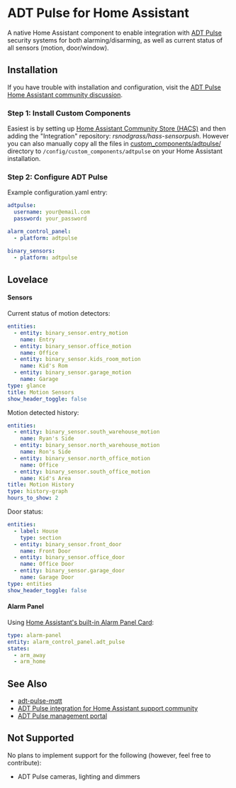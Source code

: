 # ADT Pulse for Home Assistant

A native Home Assistant component to enable integration with [ADT Pulse](https://portal.adtpulse.com/) security systems for both alarming/disarming, as well as current status of all sensors (motion, door/window).

## Installation

If you have trouble with installation and configuration, visit the [ADT Pulse Home Assistant community discussion](https://community.home-assistant.io/t/adt-pulse-integration/10160/204).

### Step 1: Install Custom Components

Easiest is by setting up [Home Assistant Community Store (HACS)](https://github.com/custom-components/hacs) and then adding the "Integration" repository: *rsnodgrass/hass-sensorpush*. However you can also manually copy all the files in [custom_components/adtpulse/](https://github.com/rsnodgrass/hass-adtpulse/custom_components/adtpulse) directory to `/config/custom_components/adtpulse` on your Home Assistant installation.

### Step 2: Configure ADT Pulse

Example configuration.yaml entry:

```yaml
adtpulse:
  username: your@email.com
  password: your_password

alarm_control_panel:
  - platform: adtpulse

binary_sensors:
  - platform: adtpulse
```

## Lovelace

#### Sensors

Current status of motion detectors:

```yaml
entities:
  - entity: binary_sensor.entry_motion
    name: Entry
  - entity: binary_sensor.office_motion
    name: Office
  - entity: binary_sensor.kids_room_motion
    name: Kid's Rom
  - entity: binary_sensor.garage_motion
    name: Garage
type: glance
title: Motion Sensors
show_header_toggle: false
```

Motion detected history:

```yaml
entities:
  - entity: binary_sensor.south_warehouse_motion
    name: Ryan's Side
  - entity: binary_sensor.north_warehouse_motion
    name: Ron's Side
  - entity: binary_sensor.north_office_motion
    name: Office
  - entity: binary_sensor.south_office_motion
    name: Kid's Area
title: Motion History
type: history-graph
hours_to_show: 2
```

Door status:

```yaml
entities:
  - label: House
    type: section
  - entity: binary_sensor.front_door
    name: Front Door
  - entity: binary_sensor.office_door
    name: Office Door
  - entity: binary_sensor.garage_door
    name: Garage Door
type: entities
show_header_toggle: false
```

#### Alarm Panel

Using [Home Assistant's built-in Alarm Panel Card](https://www.home-assistant.io/lovelace/alarm-panel/):

```yaml
type: alarm-panel
entity: alarm_control_panel.adt_pulse
states:
  - arm_away
  - arm_home
```

## See Also

* [adt-pulse-mqtt](https://github.com/haruny/adt-pulse-mqtt)
* [ADT Pulse integration for Home Assistant support community](https://community.home-assistant.io/t/adt-pulse-integration/10160/)
* [ADT Pulse management portal](https://portal.adtpulse.com/)

## Not Supported

No plans to implement support for the following (however, feel free to contribute):

* ADT Pulse cameras, lighting and dimmers
